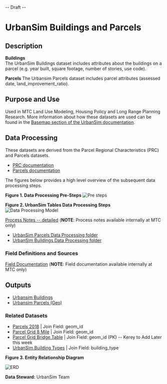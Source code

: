-- Draft --

# UrbanSim Buildings and Parcels

## Description  

**Buildings**  
The UrbanSim Buildings dataset includes attributes about the buildings on a parcel (e.g. year built, square footage, number of stories, use code).

**Parcels**
The Urbansim Parcels dataset includes parcel attributes (assessed date, land_improvement_ratio).

## Purpose and Use   
Used in MTC Land Use Modeling, Housing Policy and Long Range Planning Research. More information about how these datasets are used can be found in the [Basemap section of the UrbanSim documentation](https://github.com/BayAreaMetro/petrale/blob/master/basemap/basemap_process.md).


## Data Processing   
These datasets are derived from the Parcel Regional Characteristics (PRC) and Parcels datasets.

- [PRC documentation](../land-people-mdm/parcel-characteristics.md)
- [Parcels documentation](../land-people-mdm/parcel-geometry.md)

The figures below provides a high level overview of the subsequent data processing steps. 

**Figure 1. Data Processing Pre-Steps**
![Pre steps](https://www.lucidchart.com/publicSegments/view/986f91cf-cb8b-41d7-ae09-461ba80e3dfc/image.png)


**Figure 2. UrbanSim Tables Data Processing Steps**
![Data Processing Model](https://www.lucidchart.com/publicSegments/view/343a3c5c-af33-4f67-86b0-816a9cecb77c/image.png) 


[Process Notes -- detailed](https://mtcdrive.app.box.com/notes/599518000054) (**NOTE**: Process notes available internally at MTC only)


- [UrbanSim Parcels Data Processing folder](https://mtcdrive.app.box.com/folder/107213419566)
- [UrbanSim Buildings Data Processing folder](https://mtcdrive.app.box.com/folder/107215024793)



### Field Definitions and Sources

[Field Documentation](https://mtcdrive.app.box.com/file/608892321712) (**NOTE**: Field documentation available internally at MTC only)


## Outputs

- [Urbansim Buildings]()
- [Urbansim Parcels (Geo)](https://data.bayareametro.gov/Cadastral/UrbanSim-Parcels-2018-v4a/nk3m-k4s8)


### Related Datasets

- [Parcels 2018]() | Join Field: geom_id
- [Parcel Grid 8 Mile](https://data.bayareametro.gov/dataset/Regional-Parcel-Grid-8-Mile/62ya-rtvu) | Join Field: geom_id
- [Parcel Grid Bridge Table]() | Join Field: geom_id (PK) -- Kerey to Add Later this week
- [UrbanSim Building Types](https://data.bayareametro.gov/Equivalencies/UrbanSim-Building-Types/a6fp-zvby) | Join Field: building_type


**Figure 3. Entity Relationship Diagram**

![ERD](https://www.lucidchart.com/publicSegments/view/c2593371-ede7-44cb-8dc1-dfa8a9756597/image.png)


**Data Steward:** UrbanSim Team
